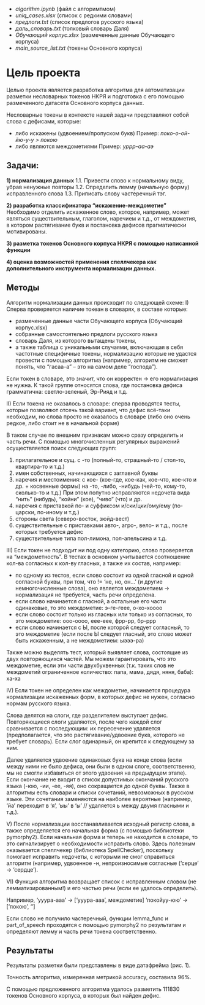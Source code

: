 - *algorithm.ipynb* (файл с алгоримтмом)
- *uniq_cases.xlsx* (список с редкими словами)
- *предлоги.txt* (список предлогов русского языка)
- *даль_словарь.txt* (толковый словарь Даля)
- *Обучающий корпус.xlsx* (размеченные данные Обучающего корпуса)
- *main_source_list.txt* (токены Основного корпуса)


# Цель проекта 

Целью проекта является разработка алгоритма для автоматизации разметки несловарных токенов НКРЯ и подготовка с его помощью размеченного датасета Основного корпуса данных.

Несловарные токены в контексте нашей задачи представляют собой слова с дефисами, которые:
- либо искажены (удвоением/пропуском букв)
Пример: *поко-о-ой-йю-у-у > покою*
- либо являются междометиями
Пример: *уррр-аа-аэ*

## Задачи:
**1) нормализация данных**
1.1. Привести слово к нормальному виду, убрав ненужные повторы
1.2. Определить лемму (начальную форму) исправленного слова
1.3. Приписать слову частеречный тэг.

**2) разработка классификатора “искажение-междометие”**
Необходимо отделить искаженное слово, которое, например, может являться существительным, глаголом, наречием и т.д., от междометия, в котором растягивание букв и постановка дефисов прагматически мотивированы.

**3) разметка токенов Основного корпуса НКРЯ с помощью написанной функции**

**4) оценка возможностей применения спеллчекера как дополнительного инструмента нормализации данных.**

## Методы
Алгоритм нормализации данных происходит по следующей схеме:
I) Сперва проверяется наличие токеан в словарях, в составе которые:
- размеченные данные части Обучающего корпуса (Обучающий корпус.xlsx)
- собранные самостоятельно предлоги русского языка
- словарь Даля, из которого вытащены токены,
- а также таблица с уникальными случаями, включающая в себя частотные специфичные токены, нормализацию которые не удастся провести с помощью алгоритма (например, алгоритм не сможет понять, что “гасаа–а” – это на самом деле “господа”). 

Если токен в словаре, это значит, что он корректен → его нормализация не нужна. К такой группе относятся слова, где постановка дефиса грамматична: светло-зеленый, Эр-Рияд и т.д.

II) Если токена не оказалось в словаре:
сперва проводятся тесты, которые позволяют отсечь такой вариант, что дефис всё-таки необходим, но слова просто не оказалось в словаре (либо оно очень редкое, либо стоит не в начальной форме)

В таком случае по внешним признакам можно сразу определить и часть речи. С помощью многочисленных регулярных выражений осуществляется поиск следующих групп:
1) прилагательное  и сущ. с -то (полный-то, страшный-то / стол-то, квартира-то и т.д.)
2) имен собственных, начинающихся с заглавной буквы
3) наречия и местоимения:
с кое- (кое-где, кое-как, кое-что, кое-кто и др. + косвенные формы)
на -то, -либо, -нибудь (чей-то, кому-то, сколько-то и т.д.)
При этом попутно исправляются недочета вида “нить” (нибудь), “койни” (кое), “чиво” (что) и др.
4) наречия с приставкой по- и суффиксом и/ски/цки/ому/ему (по-царски, по-иному и т.д.)
5) стороны света (северо-восток, зюйд-вест)
6) существительные с приставками авто-, агро-, вело- и т.д., после которых требуется дефис
7) существительные типа пол-лимона, пол-апельсина и т.д.

III) Если токен не подходит ни под одну категорию, слово проверяется на “междометность”.
В тестах в основном учитывается соотношение кол-ва согласных к кол-ву гласных, а также их состав, например:
- по одному из тестов, если слово состоит из одной гласной и одной согласной буквы, при том, что != ‘не, но, он…’ (и другие немногочисленные слова), оно является междометием → нормализация не требуется, часть речи определена.
- если слово начинается с гласной, а остальные его части одинаковые, то это междометие: э-ге-геее, о-хо-хоооо
- если слово состоит только из гласных или только из согласных, то это междометие: ооо-оооо, еее-еее, фрр-рр, бр-ррр
- если слово начинается с Ы, после которой следует согласный, то это междометие (если после Ы следует гласный, это слово может быть искаженным, а не междометием: ыэээ-ра)

Также можно выделять тест, который выявляет слова, состоящие из двух повторяющихся частей. Мы можем гарантировать, что это междометие, если эти части двухбуквенных (т.к. таких слов не междометий ограниченное количество: папа, мама, дядя, няня, баба): ха-ха

IV) Если токен не определен как междометие, начинается процедура нормализации искаженных форм, в которых дефис не нужен, согласно нормам русского языка.

Слова делятся на слоги, где разделителем выступает дефис. Повторяющиеся слоги удаляются, после чего каждой слог сравнивается с последующим: их пересечение удаляется (предполагается, что это растягивание/удвоение букв, которого не требует словарь). Если слог одинарный, он крепится к следующему за ним.

Далее удаляется удвоение одинаковых букв на конце слова (если между ними не было дефиса, они были в одном слоге, соответственно, мы не смогли избавиться от этого удвоения на предыдущем этапе). Если окончание не входит в список допустимых окончаний русского языка (-юю, -ии, -ее, -яя), оно сокращается до одной буквы.
Также в алгоритмы есть словари и списки сочетаний, невозможных в русском языке. Эти сочетания заменяются на наиболее вероятные (например, ‘йа’ переходит в ‘я’, ‘ыы’ в ‘ы’ // удаляется ь между двумя гласными и т.д.).

V) После нормализации восстанавливается исходный регистр слова, а также определяется его начальная форма (с помощью библиотеки pymorphy2). Если начальная форма и теперь не находится в словаре, то это сигнализирует о необходимости исправить слово. Здесь полезным оказывается спеллчекер (библиотека SpellChecker), поскольку помогает исправить недочеты, с которыми не смог справиться алгоритм (например, удвоенное -н, непроизносимые согласные (‘серце’ → ‘сердце’).

VI) Функция алгоритма возвращает список с исправленным словом (не лемматизированным!) и его частью речи (если ее удалось определить).

Например, ‘ууура-ааа’ → [‘ууура-ааа’, междометие]
‘покойуу-юю’ → [‘покою’, ‘’]

Если слово не получило частеречный, функции lemma_func и part_of_speech проходятся с помощью pymorphy2 по результатам и определяют лемму и часть речи токена соответственно.

## Результаты
Результаты разметки были представлены в виде датафрейма (рис. 1).

Точность алгоритма, измеренная метрикой accuracy, составила 96%.

С помощью предложенного алгоритма удалось разметить 111830 токенов Основного корпуса, в которых был найден дефис.
